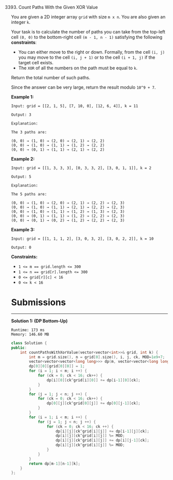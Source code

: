 3393. Count Paths With the Given XOR Value

You are given a 2D integer array `grid` with size `m x n`. You are also given an integer `k`.

Your task is to calculate the number of paths you can take from the top-left cell `(0, 0)` to the bottom-right cell `(m - 1, n - 1)` satisfying the following **constraints**:

* You can either move to the right or down. Formally, from the cell `(i, j)` you may move to the cell `(i, j + 1)` or to the cell `(i + 1, j)` if the target cell exists.
* The `XOR` of all the numbers on the path must be equal to `k`.

Return the total number of such paths.

Since the answer can be very large, return the result modulo `10^9 + 7`.

 

**Example 1:**
```
Input: grid = [[2, 1, 5], [7, 10, 0], [12, 6, 4]], k = 11

Output: 3

Explanation: 

The 3 paths are:

(0, 0) → (1, 0) → (2, 0) → (2, 1) → (2, 2)
(0, 0) → (1, 0) → (1, 1) → (1, 2) → (2, 2)
(0, 0) → (0, 1) → (1, 1) → (2, 1) → (2, 2)
```

**Example 2:**
```
Input: grid = [[1, 3, 3, 3], [0, 3, 3, 2], [3, 0, 1, 1]], k = 2

Output: 5

Explanation:

The 5 paths are:

(0, 0) → (1, 0) → (2, 0) → (2, 1) → (2, 2) → (2, 3)
(0, 0) → (1, 0) → (1, 1) → (2, 1) → (2, 2) → (2, 3)
(0, 0) → (1, 0) → (1, 1) → (1, 2) → (1, 3) → (2, 3)
(0, 0) → (0, 1) → (1, 1) → (1, 2) → (2, 2) → (2, 3)
(0, 0) → (0, 1) → (0, 2) → (1, 2) → (2, 2) → (2, 3)
```

**Example 3:**
```
Input: grid = [[1, 1, 1, 2], [3, 0, 3, 2], [3, 0, 2, 2]], k = 10

Output: 0
```
 

**Constraints:**

* `1 <= m == grid.length <= 300`
* `1 <= n == grid[r].length <= 300`
* `0 <= grid[r][c] < 16`
* `0 <= k < 16`

# Submissions
---
**Solution 1: (DP Bottom-Up)**
```
Runtime: 173 ms
Memory: 146.60 MB
```
```c++
class Solution {
public:
    int countPathsWithXorValue(vector<vector<int>>& grid, int k) {
        int m = grid.size(), n = grid[0].size(), i, j, ck, MOD=1e9+7;
        vector<vector<vector<long long>>> dp(m, vector<vector<long long>>(n, vector<long long>(16)));
        dp[0][0][grid[0][0]] = 1;
        for (i = 1; i < m; i ++) {
            for (ck = 0; ck < 16; ck++) {
                dp[i][0][ck^grid[i][0]] += dp[i-1][0][ck];
            }
        }
        for (j = 1; j < n; j ++) {
            for (ck = 0; ck < 16; ck++) {
                dp[0][j][ck^grid[0][j]] += dp[0][j-1][ck];
            }
        }
        for (i = 1; i < m; i ++) {
            for (j = 1; j < n; j ++) {
                for (ck = 0; ck < 16; ck ++) {
                    dp[i][j][ck^grid[i][j]] += dp[i-1][j][ck];
                    dp[i][j][ck^grid[i][j]] %= MOD;
                    dp[i][j][ck^grid[i][j]] += dp[i][j-1][ck];
                    dp[i][j][ck^grid[i][j]] %= MOD;
                }
            }
        }
        return dp[m-1][n-1][k];
    }
};
```

